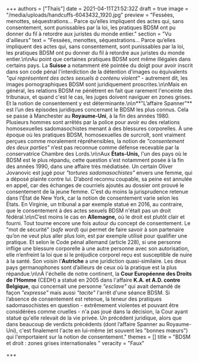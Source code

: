 +++
authors = ["Thaïs"]
date = 2021-04-11T21:52:32Z
draft = true
image = "/media/uploads/handcuffs-6043432_1920.jpg"
preview = "Fessées, menottes, séquestrations... Parce qu’elles impliquent des actes qui, sans consentement, sont punissables par la loi, les pratiques BDSM ont pu donner du fil à retordre aux juristes du monde entier."
section = "Vu d'ailleurs"
text = "Fessées, menottes, séquestrations... Parce qu’elles impliquent des actes qui, sans consentement, sont punissables par la loi, les pratiques BDSM ont pu donner du fil à retordre aux juristes du monde entier.\n\nAu point que certaines pratiques BDSM sont même illégales dans certains pays. La **Suisse** a notamment été pointée du doigt pour avoir inscrit dans son code pénal l'interdiction de la détention d’images ou équivalents _\"qui représentent des actes sexuels à contenu violent\"_ - autrement dit, les images pornographiques BDSM sont juridiquement proscrites.\n\nMais en général, les relations BDSM ne pénètrent en fait que rarement l'enceinte des tribunaux, et quand c'est le cas, les juges doivent naviguer en zones grises. Et la notion de consentement y est déterminante.\n\n**\"L’affaire Spanner\"** est l’un des épisodes juridiques concernant le BDSM les plus connus. Cela se passe à Manchester au **Royaume-Uni**, à la fin des années 1980. Plusieurs hommes sont arrêtés par la police pour avoir eu des relations homosexuelles sadomasochistes menant à des blessures corporelles. À une époque où les pratiques BDSM, homosexuelles de surcroît, sont vraiment perçues comme moralement répréhensibles, la notion de _\"consentement des deux parties\"_ n’est pas reconnue comme défense recevable par la conservatrice Chambre des Lords.\n\nAux **États-Unis,** l'un des pays où le BDSM est le plus répandu, cette question s'est notamment posée à la fin des années 1990, dans une affaire très médiatisée. Un certain Oliver Jovanovic est jugé pour _\"tortures sadomasochistes\"_ envers une femme, qui a déposé plainte contre lui. D’abord reconnu coupable, sa peine est annulée en appel, car des échanges de courriels ajoutés au dossier ont prouvé le consentement de la jeune femme. C'est du moins la jurisprudence retenue dans l'État de New York, car la notion de consentement varie selon les États. En Virginie, un tribunal a par exemple statué en 2016, au contraire, que le consentement à des actes sexuels BDSM n'était pas un droit fédéral.\n\nC’est moins le cas en **Allemagne,** où le droit est plutôt clair et fourni. Tout tourne encore une fois autour du concept de consentement. Le \"mot de sécurité\" (_safe word_) qui permet de faire savoir à son partenaire qu’on ne veut plus aller plus loin, est par exemple utilisé pour qualifier une pratique. Et selon le Code pénal allemand (article 228), si une personne inflige une blessure corporelle à une autre personne avec son autorisation, elle n’enfreint la loi que si le préjudice corporel reçu est susceptible de nuire à la santé. Son voisin l’**Autriche** a une juridiction quasi-similaire. Les deux pays germanophones sont d’ailleurs de ceux où la pratique est la plus répandue.\n\nÀ l'échelle de notre continent, la **Cour Européenne des Droits de l’Homme** (CEDH) a statué en 2005 dans l'affaire **K.A. et A.D. contre Belgique**, qui concernait une personne _\"esclave\"_ qui avait demandé de façon _\"expresse\"_ mais aussi _\"tacite\"_ l'arrêt d'une séance BDSM. Si l’absence de consentement est retenue, la teneur des pratiques sadomasochistes en question - extrêmement violentes et pouvant être considérées comme cruelles - n'a pas joué dans la décision, la Cour ayant statué qu'elle relevait de la vie privée. Un précédent juridique, alors que dans beaucoup de verdicts précédents (dont l’affaire Spanner au Royaume-Uni), c'est finalement l'acte en lui-même (et souvent les \"bonnes mœurs\") qui l'emportaient sur la notion de consentement."
themes = []
title = "BDSM et droit : zones grises internationales "
veracity = "Faux"

+++
